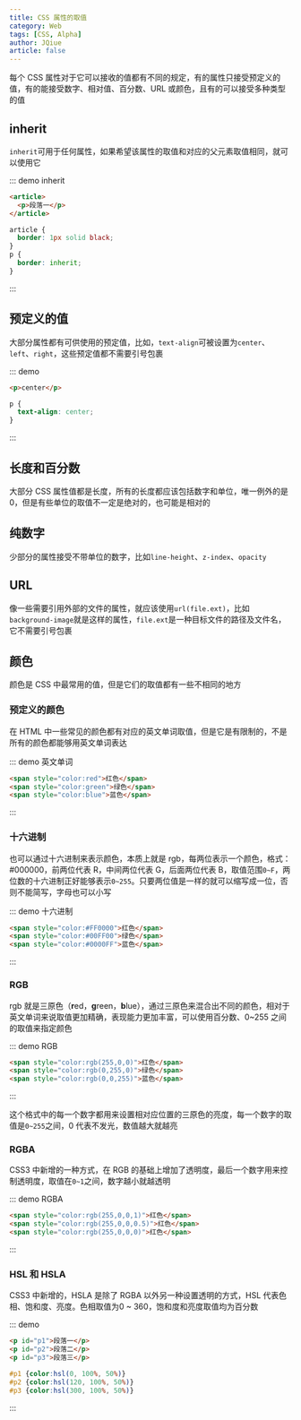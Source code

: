 ```yaml
---
title: CSS 属性的取值
category: Web
tags: [CSS, Alpha]
author: JQiue
article: false
---
```


每个 CSS 属性对于它可以接收的值都有不同的规定，有的属性只接受预定义的值，有的能接受数字、相对值、百分数、URL 或颜色，且有的可以接受多种类型的值

## inherit

`inherit`可用于任何属性，如果希望该属性的取值和对应的父元素取值相同，就可以使用它

::: demo inherit

```html
<article>
  <p>段落一</p>
</article>
```

```css
article {
  border: 1px solid black;
}
p {
  border: inherit;
}
```

:::

## 预定义的值

大部分属性都有可供使用的预定值，比如，`text-align`可被设置为`center`、`left`、`right`，这些预定值都不需要引号包裹

::: demo

```html
<p>center</p>
```

```css
p {
  text-align: center;
}
```

:::

## 长度和百分数

大部分 CSS 属性值都是长度，所有的长度都应该包括数字和单位，唯一例外的是 0，但是有些单位的取值不一定是绝对的，也可能是相对的

## 纯数字

少部分的属性接受不带单位的数字，比如`line-height`、`z-index`、`opacity`

## URL

像一些需要引用外部的文件的属性，就应该使用`url(file.ext)`，比如`background-image`就是这样的属性，`file.ext`是一种目标文件的路径及文件名，它不需要引号包裹

## 颜色

颜色是 CSS 中最常用的值，但是它们的取值都有一些不相同的地方

### 预定义的颜色

在 HTML 中一些常见的颜色都有对应的英文单词取值，但是它是有限制的，不是所有的颜色都能够用英文单词表达

::: demo 英文单词

```html
<span style="color:red">红色</span>
<span style="color:green">绿色</span>
<span style="color:blue">蓝色</span>
```

:::

### 十六进制

也可以通过十六进制来表示颜色，本质上就是 rgb，每两位表示一个颜色，格式：#000000，前两位代表 R，中间两位代表 G，后面两位代表 B，取值范围`0~F`，两位数的十六进制正好能够表示`0~255`。只要两位值是一样的就可以缩写成一位，否则不能简写，字母也可以小写

::: demo 十六进制

```html
<span style="color:#FF0000">红色</span>
<span style="color:#00FF00">绿色</span>
<span style="color:#0000FF">蓝色</span>
```

:::

### RGB

rgb 就是三原色（**r**ed，**g**reen，**b**lue），通过三原色来混合出不同的颜色，相对于英文单词来说取值更加精确，表现能力更加丰富，可以使用百分数、0~255 之间的取值来指定颜色

::: demo RGB

```html
<span style="color:rgb(255,0,0)">红色</span>
<span style="color:rgb(0,255,0)">绿色</span>
<span style="color:rgb(0,0,255)">蓝色</span>
```

:::

这个格式中的每一个数字都用来设置相对应位置的三原色的亮度，每一个数字的取值是`0~255`之间，0 代表不发光，数值越大就越亮

### RGBA

CSS3 中新增的一种方式，在 RGB 的基础上增加了透明度，最后一个数字用来控制透明度，取值在`0~1`之间，数字越小就越透明

::: demo RGBA

```html
<span style="color:rgb(255,0,0,1)">红色</span>
<span style="color:rgb(255,0,0,0.5)">红色</span>
<span style="color:rgb(255,0,0,0)">红色</span>
```

:::

### HSL 和 HSLA

CSS3 中新增的，HSLA 是除了 RGBA 以外另一种设置透明的方式，HSL 代表色相、饱和度、亮度。色相取值为0 ~ 360，饱和度和亮度取值均为百分数

::: demo

```html
<p id="p1">段落一</p>
<p id="p2">段落二</p>
<p id="p3">段落三</p>
```

```css
#p1 {color:hsl(0, 100%, 50%)}
#p2 {color:hsl(120, 100%, 50%)}
#p3 {color:hsl(300, 100%, 50%)}
```

:::

